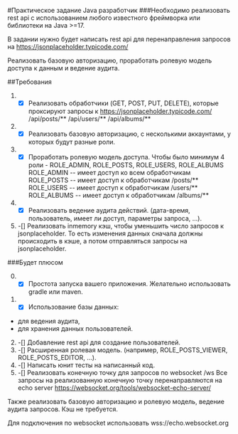 #Практическое задание Java разработчик
###Необходимо реализовать rest api с использованием любого известного фреймворка или библиотеки на Java >=17.

В задании нужно будет написать rest api для перенаправления запросов на https://jsonplaceholder.typicode.com/

Реализовать базовую авторизацию, проработать ролевую модель доступа к данным и ведение аудита.

##Требования

1. -[x] Реализовать обработчики (GET, POST, PUT, DELETE), которые проксируют запросы к https://jsonplaceholder.typicode.com/
/api/posts/**
/api/users/**
/api/albums/**
2. -[x] Реализовать базовую авторизацию, с несколькими аккаунтами, у которых будут разные роли.
3. -[x] Проработать ролевую модель доступа. Чтобы было минимум 4 роли - ROLE_ADMIN, ROLE_POSTS, ROLE_USERS, ROLE_ALBUMS
ROLE_ADMIN -- имеет доступ ко всем обработчикам
ROLE_POSTS -- имеет доступ к обработчикам /posts/**
ROLE_USERS -- имеет доступ к обработчикам /users/**
ROLE_ALBUMS -- имеет доступ к обработчикам /albums/**
4. -[x] Реализовать ведение аудита действий. (дата-время, пользователь, имеет ли доступ, параметры запроса, ...).
5. -[] Реализовать inmemory кэш, чтобы уменьшить число запросов к jsonplaceholder. То есть изменения данных сначала должны происходить в кэше, а потом отправляться запросы на jsonplaceholder.

###Будет плюсом

0. -[x] Простота запуска вашего приложения. Желательно использовать gradle или maven.
1. -[x] Использование базы данных:
- для ведения аудита,
- для хранения данных пользователей.
2. -[] Добавление rest api для создание пользователей.
3. -[] Расширенная ролевая модель. (например, ROLE_POSTS_VIEWER, ROLE_POSTS_EDITOR, ...).
4. -[] Написать юнит тесты на написанный код.
5. -[] Реализовать конечную точку для запросов по websocket
/ws
Все запросы на реализованную конечную точку перенаправляются на echo server https://websocket.org/tools/websocket-echo-server/

Также реализовать базовую авторизацию и ролевую модель, ведение аудита запросов. Кэш не требуется.

Для подключения по websocket использовать wss://echo.websocket.org
